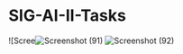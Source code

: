 # SIG-AI-II-Tasks
![Scree![Screenshot (91)](https://github.com/user-attachments/assets/cdc04488-312d-47a3-aab7-0d0a51e07982)
![Screenshot (92)](https://github.com/user-attachments/assets/da8158e5-c88b-4537-bb48-b432fc29d562)

